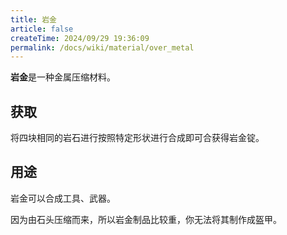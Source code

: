 ```yaml
---
title: 岩金
article: false
createTime: 2024/09/29 19:36:09
permalink: /docs/wiki/material/over_metal
---
```

**岩金**是一种金属压缩材料。

## 获取
将四块相同的岩石进行按照特定形状进行合成即可合获得岩金锭。

## 用途
岩金可以合成工具、武器。

因为由石头压缩而来，所以岩金制品比较重，你无法将其制作成盔甲。